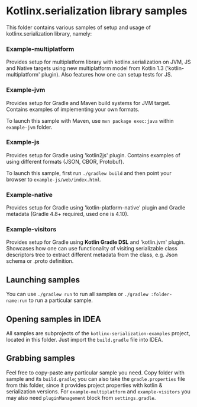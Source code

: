 # Kotlinx.serialization library samples

This folder contains various samples of setup and usage of kotlinx.serialization library, namely: 

### Example-multiplatform

Provides setup for multiplatform library with kotlinx.serialization on JVM, JS and Native targets using
new multiplatform model from Kotlin 1.3 ('kotlin-multiplatform' plugin). Also features how one can
setup tests for JS.

### Example-jvm

Provides setup for Gradle and Maven build systems for JVM target.
Contains examples of implementing your own formats.

To launch this sample with Maven, use `mvn package exec:java` within `example-jvm` folder.

### Example-js

Provides setup for Gradle using 'kotlin2js' plugin.
Contains examples of using different formats (JSON, CBOR, Protobuf).

To launch this sample, first run `./gradlew build` and then point your browser to `example-js/web/index.html`.

### Example-native

Provides setup for Gradle using 'kotlin-platform-native' plugin and Gradle metadata (Gradle 4.8+ required, used one is 4.10).

### Example-visitors

Provides setup for Gradle using **Kotlin Gradle DSL** and 'kotlin.jvm' plugin.
Showcases how one can use functionality of visiting serializable class descriptors tree to extract
different metadata from the class, e.g. Json schema or .proto definition.

## Launching samples

You can use `./gradlew run` to run all samples or `./gradlew :folder-name:run` to run a particular sample.

## Opening samples in IDEA

All samples are subprojects of the `kotlinx-serialization-examples` project, located in this folder. 
Just import the `build.gradle` file into IDEA.

## Grabbing samples

Feel free to copy-paste any particular sample you need.
Copy folder with sample and its `build.gradle`;
you can also take the `gradle.properties` file from this folder, since it provides project properties
with kotlin & serialization versions.
For `example-multiplatform` and `example-visitors` you may also need 
`pluginManagement` block from `settings.gradle`.
